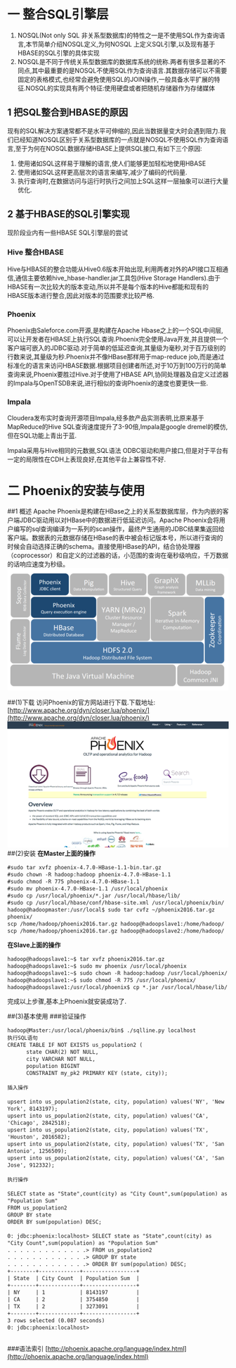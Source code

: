 # 一 整合SQL引擎层

1. NOSQL(Not only  SQL 非关系型数据库)的特性之一是不使用SQL作为查询语言,本节简单介绍NOSQL定义,为何NOSQL 上定义SQL引擎,以及现有基于HBASE的SQL引擎的具体实现
2. NOSQL是不同于传统关系型数据库的数据库系统的统称.两者有很多显著的不同点,其中最重要的是NOSQL不使用SQL作为查询语言.其数据存储可以不需要固定的表格模式,也经常会避免使用SQL的JOIN操作,一般具备水平扩展的特征.NOSQL的实现具有两个特征:使用硬盘或者把随机存储器作为存储媒体

## 1 把SQL整合到HBASE的原因
现有的SQL解决方案通常都不是水平可伸缩的,因此当数据量变大时会遇到阻力.我们已经知道NOSQL区别于关系型数据库的一点就是NOSQL不使用SQL作为查询语言,至于为何在NOSQL数据存储HBASE上提供SQL接口,有如下三个原因:

1. 使用诸如SQL这样易于理解的语言,使人们能够更加轻松地使用HBASE
2. 使用诸如SQL这样更高层次的语言来编写,减少了编码的代码量.
3. 执行查询时,在数据访问与运行时执行之间加上SQL这样一层抽象可以进行大量优化.

## 2 基于HBASE的SQL引擎实现

现阶段业内有一些HBASE SQL引擎层的尝试

### Hive 整合HBASE
Hive与HBASE的整合功能从Hive0.6版本开始出现,利用两者对外的API接口互相通信,通信主要依赖hive_hbase-handler.jar工具包(Hive Storage Handlers).由于HBASE有一次比较大的版本变动,所以并不是每个版本的Hive都能和现有的HBASE版本进行整合,因此对版本的范围要求比较严格.


### Phoenix
Phoenix由Saleforce.com开源,是构建在Apache Hbase之上的一个SQL中间层,可以让开发者在HBASE上执行SQL查询.Phoenix完全使用Java开发,并且提供一个客户端可嵌入的JDBC驱动.对于简单的低延迟查询,其量级为毫秒,对于百万级别的行数来说,其量级为秒.Phoenix并不像HBase那样用于map-reduce job,而是通过标准化的语言来访问HBASE数据.根据项目创建者所述,对于10万到100万行的简单查询来说,Phoenix要胜过Hive.对于使用了HBASE API,协同处理器及自定义过滤器的Impala与OpenTSDB来说,进行相似的查询Phoenix的速度也要更快一些.

### Impala
Cloudera发布实时查询开源项目Impala,经多款产品实测表明,比原来基于MapReduce的Hive SQL查询速度提升了3-90倍,Impala是google dremel的模仿,但在SQL功能上青出于蓝.

Impala采用与Hive相同的元数据,SQL语法 ODBC驱动和用户接口,但是对于平台有一定的局限性在CDH上表现良好,在其他平台上兼容性不好.



# 二 Phoenix的安装与使用
##1 概述
Apache Phoenix是构建在HBase之上的关系型数据库层，作为内嵌的客户端JDBC驱动用以对HBase中的数据进行低延迟访问。Apache Phoenix会将用户编写的sql查询编译为一系列的scan操作，最终产生通用的JDBC结果集返回给客户端。数据表的元数据存储在HBase的表中被会标记版本号，所以进行查询的时候会自动选择正确的schema。直接使用HBase的API，结合协处理器（coprocessor）和自定义的过滤器的话，小范围的查询在毫秒级响应，千万数据的话响应速度为秒级。
![](../../images/12/182730bdckgin2jtd38gpg.png)

##(1)下载
访问Phoenix的官方网站进行下载.下载地址:[http://www.apache.org/dyn/closer.lua/phoenix/](http://www.apache.org/dyn/closer.lua/phoenix/)
![](../../images/12/phoenix.png)
##(2)安装
**在Master上面的操作**

```
#sudo tar xvfz phoenix-4.7.0-HBase-1.1-bin.tar.gz 
#sudo chown -R hadoop:hadoop phoenix-4.7.0-HBase-1.1
#sudo chmod -R 775 phoenix-4.7.0-HBase-1.1
#sudo mv phoenix-4.7.0-HBase-1.1 /usr/local/phoenix
#sudo cp /usr/local/phoenix/*.jar /usr/local/hbase/lib/
#sudo cp /usr/local/hbase/conf/hbase-site.xml /usr/local/phoenix/bin/
hadoop@hadoopmaster:/usr/local$ sudo tar cvfz ~/phoenix2016.tar.gz phoenix/
scp /home/hadoop/phoenix2016.tar.gz hadoop@hadoopslave1:/home/hadoop/
scp /home/hadoop/phoenix2016.tar.gz hadoop@hadoopslave2:/home/hadoop/
```

**在Slave上面的操作**

```
hadoop@hadoopslave1:~$ tar xvfz phoenix2016.tar.gz
hadoop@hadoopslave1:~$ sudo mv phoenix /usr/local/phoenix
hadoop@hadoopslave1:~$ sudo chown -R hadoop:hadoop /usr/local/phoenix/
hadoop@hadoopslave1:~$ sudo chmod -R 775 /usr/local/phoenix/
hadoop@hadoopslave1:/usr/local/phoenix$ cp *.jar /usr/local/hbase/lib/
```

完成以上步骤,基本上Phoenix就安装成功了.

##(3)基本使用
###验证操作

```
hadoop@Master:/usr/local/phoenix/bin$ ./sqlline.py localhost
执行SQL语句
CREATE TABLE IF NOT EXISTS us_population2 (
      state CHAR(2) NOT NULL,
      city VARCHAR NOT NULL,
      population BIGINT
      CONSTRAINT my_pk2 PRIMARY KEY (state, city));
      
插入操作

upsert into us_population2(state, city, population) values('NY', 'New York', 8143197);
upsert into us_population2(state, city, population) values('CA', 'Chicago', 2842518);
upsert into us_population2(state, city, population) values('TX', 'Houston', 2016582);
upsert into us_population2(state, city, population) values('TX', 'San Antonio', 1256509);
upsert into us_population2(state, city, population) values('CA', 'San Jose', 912332);

执行操作

SELECT state as "State",count(city) as "City Count",sum(population) as "Population Sum"
FROM us_population2
GROUP BY state
ORDER BY sum(population) DESC;

0: jdbc:phoenix:localhost> SELECT state as "State",count(city) as "City Count",sum(population) as "Population Sum"
. . . . . . . . . . . . .> FROM us_population2
. . . . . . . . . . . . .> GROUP BY state
. . . . . . . . . . . . .> ORDER BY sum(population) DESC;
+--------+-------------+-----------------+
| State  | City Count  | Population Sum  |
+--------+-------------+-----------------+
| NY     | 1           | 8143197         |
| CA     | 2           | 3754850         |
| TX     | 2           | 3273091         |
+--------+-------------+-----------------+
3 rows selected (0.087 seconds)
0: jdbc:phoenix:localhost> 


```

###语法索引
[http://phoenix.apache.org/language/index.html](http://phoenix.apache.org/language/index.html)


